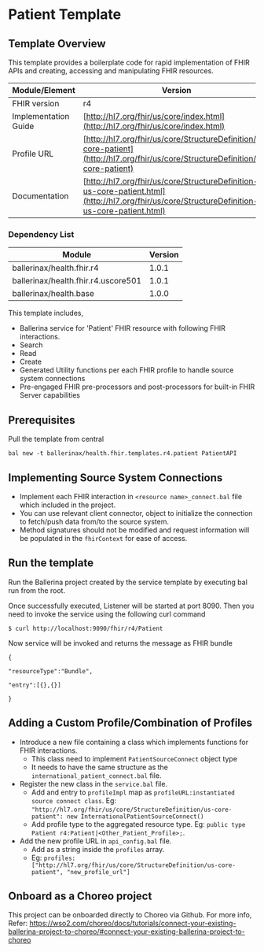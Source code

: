 

# Patient Template

## Template Overview

This template provides a boilerplate code for rapid implementation of FHIR APIs and creating, accessing and manipulating FHIR resources.


| Module/Element       | Version                                                                                                                                      |
|----------------------|----------------------------------------------------------------------------------------------------------------------------------------------|
| FHIR version         | r4                                                                                                                                           |
| Implementation Guide | [http://hl7.org/fhir/us/core/index.html](http://hl7.org/fhir/us/core/index.html)                                                             |
| Profile URL          | [http://hl7.org/fhir/us/core/StructureDefinition/us-core-patient](http://hl7.org/fhir/us/core/StructureDefinition/us-core-patient)           |
| Documentation        | [http://hl7.org/fhir/us/core/StructureDefinition-us-core-patient.html](http://hl7.org/fhir/us/core/StructureDefinition-us-core-patient.html) |

### Dependency List

| Module                                      | Version |
|---------------------------------------------|---------|
| ballerinax/health.fhir.r4                   | 1.0.1   |
| ballerinax/health.fhir.r4.uscore501         | 1.0.1   |
| ballerinax/health.base                      | 1.0.0   |

This template includes,

- Ballerina service for 'Patient' FHIR resource with following FHIR interactions.
- Search
- Read
- Create
- Generated Utility functions per each FHIR profile to handle source system connections
- Pre-engaged FHIR pre-processors and post-processors for built-in FHIR Server capabilities

## Prerequisites

Pull the template from central

`bal new -t ballerinax/health.fhir.templates.r4.patient PatientAPI`

## Implementing Source System Connections

- Implement each FHIR interaction in `<resource name>_connect.bal` file which included in the project.
- You can use relevant client connector, object to initialize the connection to fetch/push data from/to the source system.
- Method signatures should not be modified and request information will be populated in the `fhirContext` for ease of access.

## Run the template

Run the Ballerina project created by the service template by executing bal run from the root.

Once successfully executed, Listener will be started at port 8090. Then you need to invoke the service using the following curl command

` $ curl http://localhost:9090/fhir/r4/Patient `

Now service will be invoked and returns the message as FHIR bundle

````
{

"resourceType":"Bundle",

"entry":[{},{}]

}
````
## Adding a Custom Profile/Combination of Profiles

- Introduce a new file containing a class which implements functions for FHIR interactions.
  - This class need to implement `PatientSourceConnect` object type
  - It needs to have the same structure as the `international_patient_connect.bal` file.
- Register the new class in the `service.bal` file.
  - Add and entry to `profileImpl` map as `profileURL:instantiated source connect class`. Eg: `"http://hl7.org/fhir/us/core/StructureDefinition/us-core-patient": new InternationalPatientSourceConnect()`
  - Add profile type to the aggregated resource type. Eg: `public type Patient r4:Patient|<Other_Patient_Profile>;`.
- Add the new profile URL in `api_config.bal` file.
  - Add as a string inside the `profiles` array.
  - Eg: `profiles: ["http://hl7.org/fhir/us/core/StructureDefinition/us-core-patient", "new_profile_url"]`


## Onboard as a Choreo project
This project can be onboarded directly to Choreo via Github.
For more info, Refer: https://wso2.com/choreo/docs/tutorials/connect-your-existing-ballerina-project-to-choreo/#connect-your-existing-ballerina-project-to-choreo

